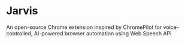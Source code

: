 # Jarvis
An open-source Chrome extension inspired by ChromePilot for voice-controlled, AI-powered browser automation using Web Speech API
